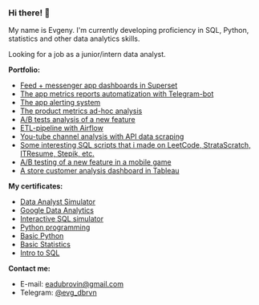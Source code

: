 ### Hi there! 👋

My name is Evgeny. I'm currently developing proficiency in SQL, Python, statistics and other data analytics skills.  

Looking for a job as a junior/intern data analyst.

**Portfolio:**
* [Feed + messenger app dashboards in Superset](https://github.com/EvgDubrovin/Data_Analyst_Simulator/tree/main/1_dashboards)
* [The app metrics reports automatization with Telegram-bot](https://github.com/EvgDubrovin/Data_Analyst_Simulator/tree/main/2_reports_automatization)
* [The app alerting system](https://github.com/EvgDubrovin/Data_Analyst_Simulator/tree/main/3_anomalies_alerts)
* [The product metrics ad-hoc analysis](https://github.com/EvgDubrovin/Data_Analyst_Simulator/tree/main/4_product_metrics_questions)
* [A/B tests analysis of a new feature](https://github.com/EvgDubrovin/Data_Analyst_Simulator/tree/main/5_AB_tests)
* [ETL-pipeline with Airflow](https://github.com/EvgDubrovin/Data_Analyst_Simulator/tree/main/6_ETL_pipeline)
* [You-tube channel analysis with API data scraping](https://github.com/EvgDubrovin/Web_Scraping/blob/main/YouTube_API.ipynb)
* [Some interesting SQL scripts that i made on LeetCode, StrataScratch, ITResume, Stepik, etc.](https://github.com/EvgDubrovin/SQL)
* [A/B testing of a new feature in a mobile game](https://www.kaggle.com/evgenevgen/mobile-game-a-b-testing)
* [A store customer analysis dashboard in Tableau](https://public.tableau.com/app/profile/evgeny8602/viz/CustomerAnalysis_usStoreSales/Dashboard1)

**My certificates:**
* [Data Analyst Simulator](https://drive.google.com/file/d/1pYSw21mLEC9skVX-ovlHEGv9LBq6c0fT/view?usp=sharing)
* [Google Data Analytics](https://coursera.org/share/0d043b46b7266ad0e950643238b31c90)
* [Interactive SQL simulator](https://stepik.org/cert/861006)
* [Python programming](https://stepik.org/cert/370691)
* [Basic Python](https://drive.google.com/file/d/1-p9C7k06F4iVeuAV5uRqWfAdtAIzhVrb/view?usp=sharing)
* [Basic Statistics](https://stepik.org/cert/305632)
* [Intro to SQL](https://drive.google.com/file/d/1yBKXDNdEwNozvdZ9HGj6Edqzenok4gxm/view?usp=sharing)

**Contact me:**
* E-mail: eadubrovin@gmail.com
* Telegram: [@evg_dbrvn](https://t.me/evg_dbrvn)


<!--
**EvgDubrovin/EvgDubrovin** is a ✨ _special_ ✨ repository because its `README.md` (this file) appears on your GitHub profile.

Here are some ideas to get you started:

- 🔭 I’m currently working on ...
- 🌱 I’m currently learning ...
- 👯 I’m looking to collaborate on ...
- 🤔 I’m looking for help with ...
- 💬 Ask me about ...
- 📫 How to reach me: ...
- 😄 Pronouns: ...
- ⚡ Fun fact: ...
-->
